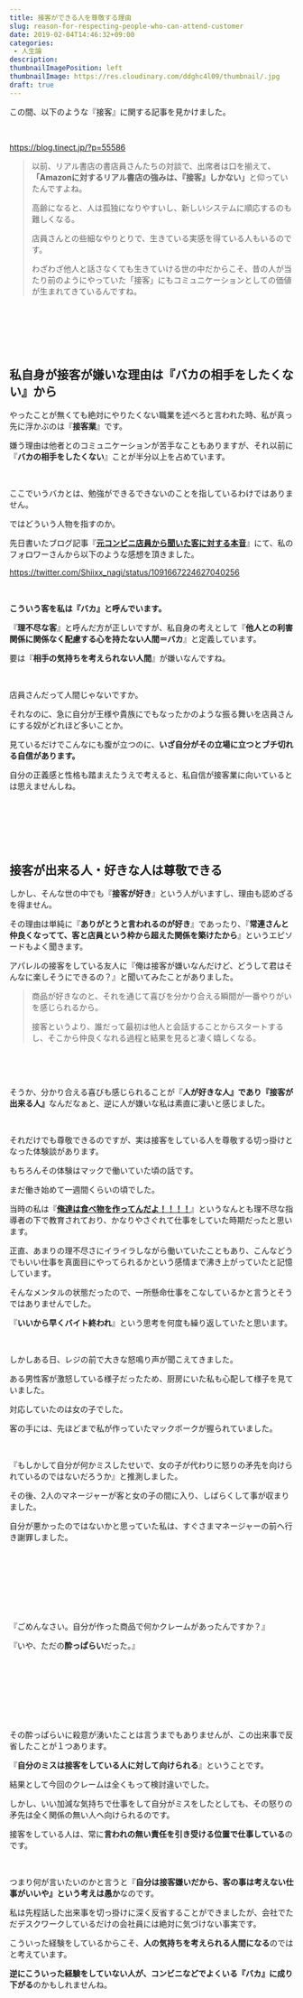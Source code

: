 ```yaml
---
title: 接客ができる人を尊敬する理由
slug: reason-for-respecting-people-who-can-attend-customer
date: 2019-02-04T14:46:32+09:00
categories: 
 - 人生論
description: 
thumbnailImagePosition: left
thumbnailImage: https://res.cloudinary.com/ddghc4l09/thumbnail/.jpg
draft: true
---
```


<!--more-->

この間、以下のような『接客』に関する記事を見かけました。

&nbsp;

https://blog.tinect.jp/?p=55586
<blockquote>以前、リアル書店の書店員さんたちの対談で、出席者は口を揃えて、<strong>「Amazonに対するリアル書店の強みは、『接客』しかない」</strong>と仰っていたんですよね。

高齢になると、人は孤独になりやすいし、新しいシステムに順応するのも難しくなる。

店員さんとの些細なやりとりで、生きている実感を得ている人もいるのです。

わざわざ他人と話さなくても生きていける世の中だからこそ、昔の人が当たり前のようにやっていた「接客」にもコミュニケーションとしての価値が生まれてきているんですね。</blockquote>
&nbsp;

&nbsp;

&nbsp;
<h2>私自身が接客が嫌いな理由は『バカの相手をしたくない』から</h2>
やったことが無くても絶対にやりたくない職業を述べろと言われた時、私が真っ先に浮かぶのは『<strong>接客業</strong>』です。

嫌う理由は他者とのコミュニケーションが苦手なこともありますが、それ以前に『<strong>バカの相手をしたくない</strong>』ことが半分以上を占めています。

&nbsp;

ここでいうバカとは、勉強ができるできないのことを指しているわけではありません。

ではどういう人物を指すのか。

先日書いたブログ記事『<a href="https://hackheatharu.xyz/the-real-intention-of-a-convenience-store-clerk/"><strong>元コンビニ店員から聞いた客に対する本音</strong></a>』にて、私のフォロワーさんから以下のような感想を頂きました。

https://twitter.com/Shiixx_nagi/status/1091667224627040256

&nbsp;

<strong>こういう客を私は『バカ』と呼んでいます。</strong>

『<strong>理不尽な客</strong>』と呼んだ方が正しいですが、私自身の考えとして『<strong>他人との利害関係に関係なく配慮する心を持たない人間＝バカ</strong>』と定義しています。

要は『<strong>相手の気持ちを考えられない人間</strong>』が嫌いなんですね。

&nbsp;

店員さんだって人間じゃないですか。

それなのに、急に自分が王様や貴族にでもなったかのような振る舞いを店員さんにする奴がどれほど多いことか。

見ているだけでこんなにも腹が立つのに、<strong>いざ自分がその立場に立つとブチ切れる自信があります。</strong>

自分の正義感と性格も踏まえたうえで考えると、私自信が接客業に向いているとは思えませんしね。

&nbsp;

&nbsp;

&nbsp;
<h2>接客が出来る人・好きな人は尊敬できる</h2>
しかし、そんな世の中でも『<strong>接客が好き</strong>』という人がいますし、理由も認めざるを得ません。

その理由は単純に『<strong>ありがとうと言われるのが好き</strong>』であったり、『<strong>常連さんと仲良くなってて、客と店員という枠から超えた関係を築けたから</strong>』というエピソードもよく聞きます。

アパレルの接客をしている友人に『俺は接客が嫌いなんだけど、どうして君はそんなに楽しそうにできるの？』と聞いてみたことがありました。
<blockquote>商品が好きなのと、それを通じて喜びを分かり合える瞬間が一番やりがいを感じられるから。

接客というより、誰だって最初は他人と会話することからスタートするし、そこから仲良くなれる過程と結果を見ると凄く嬉しくなる。</blockquote>
&nbsp;

&nbsp;

そうか、分かり合える喜びも感じられることが『<strong>人が好きな人』であり『接客が出来る人』</strong>なんだなぁと、逆に人が嫌いな私は素直に凄いと感じました。

&nbsp;

それだけでも尊敬できるのですが、実は接客をしている人を尊敬する切っ掛けとなった体験談があります。

もちろんその体験はマックで働いていた頃の話です。

まだ働き始めて一週間くらいの頃でした。

当時の私は『<a href="https://hackheatharu.xyz/difference-between-teaching-and-coaching/"><strong>俺達は食べ物を作ってんだよ！！！！</strong></a>』というなんとも理不尽な指導者の下で教育されており、かなりやさぐれて仕事をしていた時期だったと思います。

正直、あまりの理不尽さにイライラしながら働いていたこともあり、こんなどうでもいい仕事を真面目にやってられるかという感情まで沸き上がっていたと記憶しています。

そんなメンタルの状態だったので、一所懸命仕事をこなしているかと言うとそうではありませんでした。

『<strong>いいから早くバイト終われ</strong>』という思考を何度も繰り返していたと思います。

&nbsp;

しかしある日、レジの前で大きな怒鳴り声が聞こえてきました。

ある男性客が激怒している様子だったため、厨房にいた私も心配して様子を見ていました。

対応していたのは女の子でした。

客の手には、先ほどまで私が作っていたマックポークが握られていました。

&nbsp;

『もしかして自分が何かミスしたせいで、女の子が代わりに怒りの矛先を向けられているのではないだろうか』と推測しました。

その後、2人のマネージャーが客と女の子の間に入り、しばらくして事が収まりました。

自分が悪かったのではないかと思っていた私は、すぐさまマネージャーの前へ行き謝罪しました。

&nbsp;

&nbsp;

&nbsp;

&nbsp;

『ごめんなさい。自分が作った商品で何かクレームがあったんですか？』

『いや、ただの<strong>酔っぱらい</strong>だった。』

&nbsp;

&nbsp;

&nbsp;

&nbsp;

その酔っぱらいに殺意が湧いたことは言うまでもありませんが、この出来事で反省したことが１つあります。

『<strong>自分のミスは接客をしている人に対して向けられる</strong>』ということです。

結果として今回のクレームは全くもって検討違いでした。

しかし、いい加減な気持ちで仕事をして自分がミスをしたとしても、その怒りの矛先は全く関係の無い人へ向けられるのです。

接客をしている人は、常に<strong>言われの無い責任を引き受ける位置で仕事している</strong>のです。

&nbsp;

つまり何が言いたいのかと言うと『<strong>自分は接客嫌いだから、客の事は考えない仕事がいいや』という考えは愚か</strong>なのです。

私は先程話した出来事を切っ掛けに深く反省することができましたが、会社でただデスクワークしているだけの会社員には絶対に気づけない事実です。

こういった経験をしているからこそ、<strong>人の気持ちを考えられる人間になる</strong>のではと考えています。

<strong>逆にこういった経験をしていない人が、コンビニなどでよくいる『バカ』に成り下がる</strong>のかもしれませんね。
